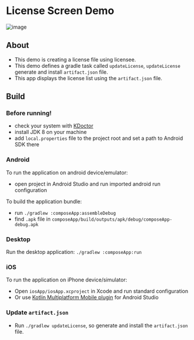# License Screen Demo

![image](https://github.com/kaleidot725/Compose-Multiplatform-Playground/assets/23740796/947e31af-01f2-4008-ae73-fcb76fef615d)

## About

- This demo is creating a license file using licensee.
- This demo defines a gradle task called `updateLicense`, `updateLicense` generate and install `artifact.json` file.
- This app displays the license list using the `artifact.json` file.

## Build

### Before running!
- check your system with [KDoctor](https://github.com/Kotlin/kdoctor)
- install JDK 8 on your machine
- add `local.properties` file to the project root and set a path to Android SDK there

### Android
To run the application on android device/emulator:
- open project in Android Studio and run imported android run configuration

To build the application bundle:
- run `./gradlew :composeApp:assembleDebug`
- find `.apk` file in `composeApp/build/outputs/apk/debug/composeApp-debug.apk`

### Desktop
Run the desktop application: `./gradlew :composeApp:run`

### iOS
To run the application on iPhone device/simulator:
- Open `iosApp/iosApp.xcproject` in Xcode and run standard configuration
- Or use [Kotlin Multiplatform Mobile plugin](https://plugins.jetbrains.com/plugin/14936-kotlin-multiplatform-mobile) for Android Studio

### Update `artifact.json`

- Run `./gradlew updateLicense`, so generate and install the `artifact.json` file.
